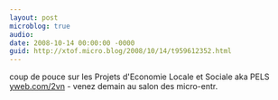 ```yaml
---
layout: post
microblog: true
audio: 
date: 2008-10-14 00:00:00 -0000
guid: http://xtof.micro.blog/2008/10/14/t959612352.html
---
```

coup de pouce sur les Projets d'Economie Locale et Sociale aka PELS [yweb.com/2vn](http://yweb.com/2vn) - venez demain au salon des micro-entr.
